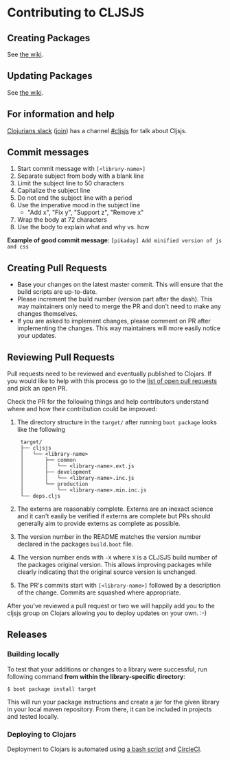# Contributing to CLJSJS

## Creating Packages

See [the wiki](https://github.com/cljsjs/packages/wiki/Creating-Packages).

## Updating Packages

See [the wiki](https://github.com/cljsjs/packages/wiki/Updating-packages).

## For information and help

[Clojurians slack](https://clojurians.slack.com/) ([join](http://clojurians.net/))
has a channel [#cljsjs](https://clojurians.slack.com/messages/cljsjs/) for talk about Cljsjs.

## Commit messages

1. Start commit message with `[<library-name>]`
1. Separate subject from body with a blank line
2. Limit the subject line to 50 characters
3. Capitalize the subject line
4. Do not end the subject line with a period
5. Use the imperative mood in the subject line
    - "Add x", "Fix y", "Support z", "Remove x"
6. Wrap the body at 72 characters
7. Use the body to explain what and why vs. how

**Example of good commit message**: `[pikaday] Add minified version of js and css`

## Creating Pull Requests

- Base your changes on the latest master commit. This will ensure that the build scripts are up-to-date.
- Please increment the build number (version part after the dash). This way maintainers only need to merge the PR and don't need to make any changes themselves.
- If you are asked to implement changes, please comment on PR after implementing the changes. This way maintainers will more easily notice your updates.

## Reviewing Pull Requests

Pull requests need to be reviewed and eventually published to Clojars.
If you would like to help with this process go to the
[list of open pull requests][prs] and pick an open PR.

Check the PR for the following things and help contributors understand
where and how their contribution could be improved:

1. The directory structure in the `target/` after running `boot
   package` looks like the following

        target/
        ├── cljsjs
        │   └── <library-name>
        │       ├── common
        │       │   └── <library-name>.ext.js
        │       ├── development
        │       │   └── <library-name>.inc.js
        │       └── production
        │           └── <library-name>.min.inc.js
        └── deps.cljs

2. The externs are reasonably complete. Externs are an inexact science
   and it can't easily be verified if externs are complete but PRs
   should generally aim to provide externs as complete as possible.
3. The version number in the README matches the version number declared
   in the packages `build.boot` file.
4. The version number ends with `-X` where `X` is a CLJSJS build number
   of the packages original version. This allows improving
   packages while clearly indicating that the original source version
   is unchanged.
5. The PR's commits start with `[<library-name>]` followed by a description
   of the change. Commits are squashed where appropriate.

After you've reviewed a pull request or two we will happily add you to
the cljsjs group on Clojars allowing you to deploy updates on your
own. :-)

## Releases

### Building locally

To test that your additions or changes to a library were successful,
run following command **from within the
library-specific directory**:

```
$ boot package install target
```

This will run your package instructions and create a jar for the given
library in your local maven repository. From there, it can be included
in projects and tested locally.

### Deploying to Clojars

Deployment to Clojars is automated using [a bash script](./deploy-changed.sh) and [CircleCI](https://circleci.com/gh/cljsjs/packages).

[prs]: https://github.com/cljsjs/packages/pulls
